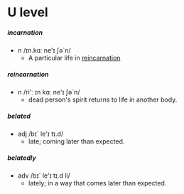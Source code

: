 # U level
##### incarnation
- n /ɪn.kɑː ne'ɪ ʃə`n/
  - A particular life in [reincarnation](#reincarnation)
##### reincarnation
- n /ri'ː ɪn kɑː ne'ɪ ʃə`n/
  - dead person's spirit returns to life in another body.
##### belated
- adj /bɪ` le'ɪ tɪ.d/
    - late; coming later than expected.
##### belatedly
- adv /bɪ` le'ɪ tɪ.d li/
  - lately; in a way that comes later than expected.

